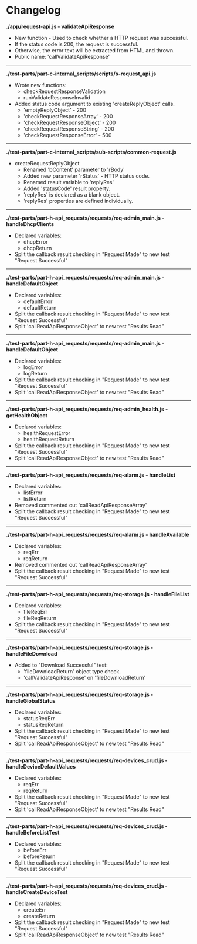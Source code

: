 # Changelog

**./app/request-api.js - validateApiResponse**
* New function - Used to check whether a HTTP request was successful.
* If the status code is 200, the request is successful.
* Otherwise, the error text will be extracted from HTML and thrown.
* Public name: 'callValidateApiResponse'

---

**./test-parts/part-c-internal_scripts/scripts/s-request_api.js**
* Wrote new functions:
	* checkRequestResponseValidation
	* runValidateResponseInvalid
* Added status code argument to existing 'createReplyObject' calls.
	* 'emptyReplyObject' - 200
	* 'checkRequestResponseArray' - 200
	* 'checkRequestResponseObject' - 200
	* 'checkRequestResponseString' - 200
	* 'checkRequestResponseError' - 500

---

**./test-parts/part-c-internal_scripts/sub-scripts/common-request.js**
* createRequestReplyObject
	* Renamed 'bContent' parameter to 'rBody'
	* Added new parameter 'rStatus' - HTTP status code.
	* Renamed result variable to 'replyRes'
	* Added 'statusCode' result property.
	* 'replyRes' is declared as a blank object.
	* 'replyRes' properties are defined individually.

---

**./test-parts/part-h-api_requests/requests/req-admin_main.js - handleDhcpClients**
* Declared variables:
	* dhcpError
	* dhcpReturn
* Split the callback result checking in "Request Made" to new test "Request Successful"

---

**./test-parts/part-h-api_requests/requests/req-admin_main.js - handleDefaultObject**
* Declared variables:
	* defaultError
	* defaultReturn
* Split the callback result checking in "Request Made" to new test "Request Successful"
* Split 'callReadApiResponseObject' to new test "Results Read"

---

**./test-parts/part-h-api_requests/requests/req-admin_main.js - handleDefaultObject**
* Declared variables:
	* logError
	* logReturn
* Split the callback result checking in "Request Made" to new test "Request Successful"
* Split 'callReadApiResponseObject' to new test "Results Read"

---

**./test-parts/part-h-api_requests/requests/req-admin_health.js - getHealthObject**
* Declared variables:
	* healthRequestError
	* healthRequestReturn
* Split the callback result checking in "Request Made" to new test "Request Successful"
* Split 'callReadApiResponseObject' to new test "Results Read"

---

**./test-parts/part-h-api_requests/requests/req-alarm.js - handleList**
* Declared variables:
	* listError
	* listReturn
* Removed commented out 'callReadApiResponseArray'
* Split the callback result checking in "Request Made" to new test "Request Successful"

---

**./test-parts/part-h-api_requests/requests/req-alarm.js - handleAvailable**
* Declared variables:
	* reqErr
	* reqReturn
* Removed commented out 'callReadApiResponseArray'
* Split the callback result checking in "Request Made" to new test "Request Successful"

---

**./test-parts/part-h-api_requests/requests/req-storage.js - handleFileList**
* Declared variables:
	* fileReqErr
	* fileReqReturn
* Split the callback result checking in "Request Made" to new test "Request Successful"

---

**./test-parts/part-h-api_requests/requests/req-storage.js - handleFileDownload**
* Added to "Download Successful" test:
	* 'fileDownloadReturn' object type check.
	* 'callValidateApiResponse' on 'fileDownloadReturn'

---

**./test-parts/part-h-api_requests/requests/req-storage.js - handleGlobalStatus**
* Declared variables:
	* statusReqErr
	* statusReqReturn
* Split the callback result checking in "Request Made" to new test "Request Successful"
* Split 'callReadApiResponseObject' to new test "Results Read"

---

**./test-parts/part-h-api_requests/requests/req-devices_crud.js - handleDeviceDefaultValues**
* Declared variables:
	* reqErr
	* reqReturn
* Split the callback result checking in "Request Made" to new test "Request Successful"
* Split 'callReadApiResponseObject' to new test "Results Read"

---

**./test-parts/part-h-api_requests/requests/req-devices_crud.js - handleBeforeListTest**
* Declared variables:
	* beforeErr
	* beforeReturn
* Split the callback result checking in "Request Made" to new test "Request Successful"

---

**./test-parts/part-h-api_requests/requests/req-devices_crud.js - handleCreateDeviceTest**
* Declared variables:
	* createErr
	* createReturn
* Split the callback result checking in "Request Made" to new test "Request Successful"
* Split 'callReadApiResponseObject' to new test "Results Read"
